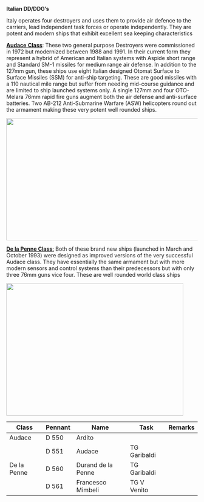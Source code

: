 **Italian DD/DDG’s**

Italy operates four destroyers and uses them to provide air defence to
the carriers, lead independent task forces or operate independently.
They are potent and modern ships that exhibit excellent sea keeping
characteristics

[**Audace**
**Class**](http://www.military-today.com/navy/audace_class.htm): These
two general purpose Destroyers were commissioned in 1972 but modernized
between 1988 and 1991. In their current form they represent a hybrid of
American and Italian systems with Aspide short range and Standard SM-1
missiles for medium range air defense. In addition to the 127mm gun,
these ships use eight Italian designed Otomat Surface to Surface
Missiles (SSM) for anti-ship targeting. These are good missiles with a
110 nautical mile range but suffer from needing mid-course guidance and
are limited to ship launched systems only. A single 127mm and four
OTO-Melara 76mm rapid fire guns augment both the air defense and
anti-surface batteries. Two AB-212 Anti-Submarine Warfare (ASW)
helicopters round out the armament making these very potent well rounded
ships.

<img src="/assets\images\nato\it\navy\destroyers\media\image1.png" style="width:5.36736in;height:3.35347in" />

[**De la Penne
Class**:](http://www.military-today.com/navy/de_la_penne_class.htm) Both
of these brand new ships (launched in March and October 1993) were
designed as improved versions of the very successful Audace class. They
have essentially the same armament but with more modern sensors and
control systems than their predecessors but with only three 76mm guns
vice four. These are well rounded world class ships

<img src="/assets\images\nato\it\navy\destroyers\media\image2.png" style="width:4.85347in;height:3.64028in" />

| Class       | Pennant | Name               | Task         | Remarks |
|-------------|---------|--------------------|--------------|---------|
| Audace      | D 550   | Ardito             |              |         |
|             | D 551   | Audace             | TG Garibaldi |         |
| De la Penne | D 560   | Durand de la Penne | TG Garibaldi |         |
|             | D 561   | Francesco Mimbeli  | TG V Venito  |         |
